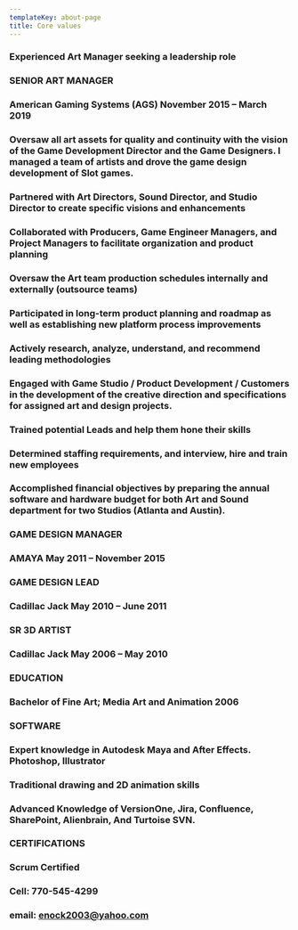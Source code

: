 ```yaml
---
templateKey: about-page
title: Core values
---
```

### Experienced Art Manager seeking a leadership role

### SENIOR ART MANAGER

### American Gaming Systems (AGS) November 2015 – March 2019

### Oversaw all art assets for quality and continuity with the vision of the Game Development Director and the Game Designers. I managed a team of artists and drove the game design development of Slot games.

### Partnered with Art Directors, Sound Director, and Studio Director to create specific visions and enhancements

### Collaborated with Producers, Game Engineer Managers, and Project Managers to facilitate organization and product planning

### Oversaw the Art team production schedules internally and externally (outsource teams)

### Participated in long-term product planning and roadmap as well as establishing new platform process improvements

### Actively research, analyze, understand, and recommend leading methodologies

### Engaged with Game Studio / Product Development / Customers in the development of the creative direction and specifications for assigned art and design projects.

### Trained potential Leads and help them hone their skills

### Determined staffing requirements, and interview, hire and train new employees

### Accomplished financial objectives by preparing the annual software and hardware budget for both Art and Sound department for two Studios (Atlanta and Austin).

### 

### 

### GAME DESIGN MANAGER

### 

### AMAYA May 2011 – November 2015

### 

### 

### GAME DESIGN LEAD

### 

### Cadillac Jack May 2010 – June 2011

### 

### 

### SR 3D ARTIST

### 

### Cadillac Jack May 2006 – May 2010

### 

### 

### EDUCATION

### Bachelor of Fine Art; Media Art and Animation 2006

### 

### 

### SOFTWARE

### Expert knowledge in Autodesk Maya and After Effects. Photoshop, Illustrator

### Traditional drawing and 2D animation skills

### 

### Advanced Knowledge of VersionOne, Jira, Confluence, SharePoint, Alienbrain, And Turtoise SVN.

### 

### 

### CERTIFICATIONS

### Scrum Certified



### Cell: 770-545-4299

### email: enock2003@yahoo.com
